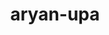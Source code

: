 ---
title: aryan-upa
github: https://github.com/aryan-upa
mode: dark
transition: 1s
score: 88.6
archetype:
- Cool Banner
- Little Bit of Everything
---